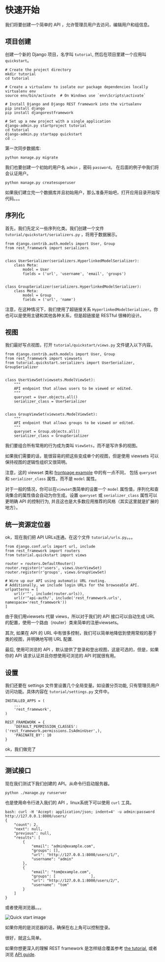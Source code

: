 # 快速开始

我们将要创建一个简单的 API ，允许管理员用户去访问，编辑用户和组信息。

## 项目创建

创建一个新的 Django 项目，名字叫 `tutorial`, 然后在项目里建一个应用叫 `quickstart`。

    # Create the project directory
    mkdir tutorial
    cd tutorial

    # Create a virtualenv to isolate our package dependencies locally
    virtualenv env
    source env/bin/activate  # On Windows use `env\Scripts\activate`

    # Install Django and Django REST framework into the virtualenv
    pip install django
    pip install djangorestframework

    # Set up a new project with a single application
    django-admin.py startproject tutorial
    cd tutorial
    django-admin.py startapp quickstart
	cd ..

第一次同步数据库:

    python manage.py migrate

我们也要创建一个初始的用户名 `admin` ，密码 `password`。 在后面的例子中我们将会认证用户。

    python manage.py createsuperuser

如果我们建立完一个数据库并且初始用户，那么准备开始吧，打开应用目录开始写代码。。。

## 序列化

首先，我们先定义一些序列化类。我们创建一个文件 `tutorial/quickstart/serializers.py` ，将用于数据展示。

    from django.contrib.auth.models import User, Group
    from rest_framework import serializers


    class UserSerializer(serializers.HyperlinkedModelSerializer):
        class Meta:
            model = User
            fields = ('url', 'username', 'email', 'groups')


    class GroupSerializer(serializers.HyperlinkedModelSerializer):
        class Meta:
            model = Group
            fields = ('url', 'name')

注意，在这种情况下，我们使用了超链接关系 `HyperlinkedModelSerializer`。你也可以是使用主键和其他各种关系，但是超链接是 RESTful 很棒的设计。

## 视图

我们最好写点视图，打开 `tutorial/quickstart/views.py` 文件键入以下内容。

    from django.contrib.auth.models import User, Group
    from rest_framework import viewsets
    from tutorial.quickstart.serializers import UserSerializer, GroupSerializer


    class UserViewSet(viewsets.ModelViewSet):
        """
        API endpoint that allows users to be viewed or edited.
        """
        queryset = User.objects.all()
        serializer_class = UserSerializer


    class GroupViewSet(viewsets.ModelViewSet):
        """
        API endpoint that allows groups to be viewed or edited.
        """
        queryset = Group.objects.all()
        serializer_class = GroupSerializer

我们要组合所有常用的行为成为类叫 `ViewSets`，而不是写许多的视图。

如果我们需要的话，能很容易的把这些变成单个的视图，但是使用 viewsets 可以保持视图的逻辑性组织又很简明。

注意，这的 viewset 类和 [frontpage example][readme-example-api] 中的有一点不同， 包括 `queryset` 和 `serializer_class` 属性，而不是 `model` 属性。

对于一般的情况，你可以在` viewset `类简单的设置一个 `model` 属性值，序列化和查询集合的属性值会自动为你生成。设置 `queryset` 或 `serializer_class` 属性可以更明确 API 的控制行为, 并且这也是大多数应用推荐的风格（其实这里就是扩展的地方）。

## 统一资源定位器

ok，现在我们把 API URLs连通。在这个文件 `tutorial/urls.py`。。。

    from django.conf.urls import url, include
    from rest_framework import routers
    from tutorial.quickstart import views

    router = routers.DefaultRouter()
    router.register(r'users', views.UserViewSet)
    router.register(r'groups', views.GroupViewSet)

    # Wire up our API using automatic URL routing.
    # Additionally, we include login URLs for the browseable API.
    urlpatterns = [
        url(r'^', include(router.urls)),
        url(r'^api-auth/', include('rest_framework.urls', namespace='rest_framework'))
    ]

由于我们用viewsets 代替 views，所以对于我们的 API 接口可以自动生成 URL 的配置，使用一个路由（router）类来简单的注册viewsets。

其次, 如果在 API 的 URL 中有很多控制，我们可以简单地降低到使用常规的基于类的视图，并明确地写明 URL 配置.

最后, 使用可浏览的 API ，默认提供了登录和登出视图，这是可选的，但是，如果你的 API 请求认证并且你想使用可浏览的 API 时就很有用。

## 设置

我们还要在 settings 文件里设置几个全局变量。如设置分页功能, 只有管理员用户访问功能。具体内容在 `tutorial/settings.py` 文件中。

    INSTALLED_APPS = (
        ...
        'rest_framework',
    )

    REST_FRAMEWORK = {
        'DEFAULT_PERMISSION_CLASSES': ('rest_framework.permissions.IsAdminUser',),
        'PAGINATE_BY': 10
    }

ok，我们做完了

---

## 测试接口

现在我们测试下我们创建的 API。从命令行启动服务器。

    python ./manage.py runserver

也是使用命令行进入我们的 API ，linux系统下可以使用 `curl` 工具。

    bash: curl -H 'Accept: application/json; indent=4' -u admin:password http://127.0.0.1:8000/users/
    {
        "count": 2,
        "next": null,
        "previous": null,
        "results": [
            {
                "email": "admin@example.com",
                "groups": [],
                "url": "http://127.0.0.1:8000/users/1/",
                "username": "admin"
            },
            {
                "email": "tom@example.com",
                "groups": [                ],
                "url": "http://127.0.0.1:8000/users/2/",
                "username": "tom"
            }
        ]
    }

或者使用浏览器。。。

![Quick start image][image]

如果你用的是浏览器的话，确保在右上角可以控制登录。

很好，就这么简单。

如果你想更深入的理解 REST framework 是怎样结合覆盖参考 [the tutorial][tutorial], 或者浏览 [API guide][guide].

[readme-example-api]: ../#example
[image]: ../img/quickstart.png
[tutorial]: 1-serialization.md
[guide]: ../#api-guide
